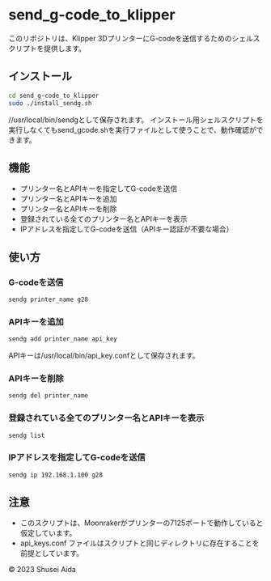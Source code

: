 # send_g-code_to_klipper

このリポジトリは、Klipper 3DプリンターにG-codeを送信するためのシェルスクリプトを提供します。

## インストール
```bash
cd send_g-code_to_klipper
sudo ./install_sendg.sh
```
//usr/local/bin/sendgとして保存されます。
インストール用シェルスクリプトを実行しなくてもsend_gcode.shを実行ファイルとして使うことで、動作確認ができます。

## 機能

- プリンター名とAPIキーを指定してG-codeを送信
- プリンター名とAPIキーを追加
- プリンター名とAPIキーを削除
- 登録されている全てのプリンター名とAPIキーを表示
- IPアドレスを指定してG-codeを送信（APIキー認証が不要な場合）

## 使い方

### G-codeを送信
```bash
sendg printer_name g28
```

### APIキーを追加
```bash
sendg add printer_name api_key
```
APIキーは/usr/local/bin/api_key.confとして保存されます。

### APIキーを削除
```bash
sendg del printer_name
```
### 登録されている全てのプリンター名とAPIキーを表示
```bash
sendg list
```

### IPアドレスを指定してG-codeを送信
```bash
sendg ip 192.168.1.100 g28
```

## 注意
* このスクリプトは、Moonrakerがプリンターの7125ポートで動作していると仮定しています。
* api_keys.conf ファイルはスクリプトと同じディレクトリに存在することを前提としています。

©︎ 2023 Shusei Aida
  
